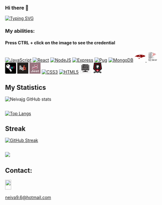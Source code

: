 ### Hi there 👋

<!--
**Neivajg/Neivajg** is a ✨ _special_ ✨ repository because its `README.md` (this file) appears on your GitHub profile.

Here are some ideas to get you started:

- 🔭 I’m currently working on ...
- 🌱 I’m currently learning ...
- 👯 I’m looking to collaborate on ...
- 🤔 I’m looking for help with ...
- 💬 Ask me about ...
- 📫 How to reach me: ...
- 😄 Pronouns: ...
- ⚡ Fun fact: ...
-->
<!-- # Hi there 	&#128075;&#127996;, I'm Neiva	 	&#128105;&#127995;&#8205;&#128188; :computer:  -->


 [![Typing SVG](https://readme-typing-svg.demolab.com?font=Fira+Code&pause=1000&color=5518B8&width=435&lines=+I'm+a+Full+Stack+Developer+💥)](https://git.io/typing-svg)
 


### My abilities:
#### Press CTRL + click on the image to see the credential


<p align="left">
<a href="https://badgr.com/backpack/badges/63e1437680d53917aac6f897" target="_blank" rel="noreferrer"><img src="https://raw.githubusercontent.com/danielcranney/readme-generator/main/public/icons/skills/javascript-colored.svg" width="36" height="36" alt="JavaScript" /></a>
<a href="https://badgr.com/backpack/badges/63e14596fea89642b0bd14eb" target="_blank" rel="noreferrer"><img src="https://raw.githubusercontent.com/danielcranney/readme-generator/main/public/icons/skills/react-colored.svg" width="36" height="36" alt="React" /></a>
<a href="https://badgr.com/backpack/badges/63e14471fea89642b0bd1144" target="_blank" rel="noreferrer"><img src="https://raw.githubusercontent.com/danielcranney/readme-generator/main/public/icons/skills/nodejs-colored.svg" width="36" height="36" alt="NodeJS" /></a>
<a href="https://badgr.com/backpack/badges/63e144ff80d53917aac6fd58" target="_blank" rel="noreferrer"><img src="https://raw.githubusercontent.com/danielcranney/readme-generator/main/public/icons/skills/express-colored.svg" width="36" height="36" alt="Express" /></a>
<a href ="https://pugjs.org/api/getting-started.html" target="_blank" rel="noreferrer"><img src="https://camo.githubusercontent.com/e6f31db76aa258d4e26be8464f2dff9796d5cf59185976df02dd80ae6a60cc9e/68747470733a2f2f63646e2e776f726c64766563746f726c6f676f2e636f6d2f6c6f676f732f7075672e737667" width="36" height="36" alt="Pug"/></a>
<a href="https://badgr.com/backpack/badges/63e144c780d53917aac6fc2e" target="_blank" rel="noreferrer"><img src="https://raw.githubusercontent.com/danielcranney/readme-generator/main/public/icons/skills/mongodb-colored.svg" width="36" height="36" alt="MongoDB" /></a>
<a href="https://dev.mysql.com/doc/" target="_blank" rel="noreferrer"><img src="./img/mongoose.png" width="36" height="36" alt="moongose">
<a href="" target="_blank" rel="noreferrer"><img src="./img/SQL.png" width="36" height="36" alt="SQL">
<a href="" target="_bregexlank" rel="noreferrer"><img src="./img/jwt.png" width="36" height="36" alt="JasonWeebTokken" /></a>
<a href="https://regexr.com/" target="_blank" rel="noreferrer"><img src="./img/regex.png" width="36" height="36" alt="RegEx" /></a>
<a href="https://jestjs.io/es-ES/" target="_blank" rel="noreferrer"><img src="./img/Jest.png" width="36" height="36" alt="Jest" /></a>
<a href="https://badgr.com/backpack/badges/63e1428380d53917aac6f6d1" target="_blank" rel="noreferrer"><img src="https://raw.githubusercontent.com/danielcranney/readme-generator/main/public/icons/skills/css3-colored.svg" width="36" height="36" alt="CSS3" /></a>
<a href="https://badgr.com/backpack/badges/63e142c5fea89642b0bd0f21" target="_blank" rel="noreferrer"><img src="https://raw.githubusercontent.com/danielcranney/readme-generator/main/public/icons/skills/html5-colored.svg" width="36" height="36" alt="HTML5" /></a>
<a href="https://www.ibm.com/docs/es/spss-modeler/saas?topic=language-object-oriented-programming" target="_blank" rel="noreferrer"><img src="./img/POO.jpg" width="36" height="36" alt="POO" /></a>
<a href="https://badgr.com/backpack/badges/63e147f4fea89642b0bd1e78" target="_blank" rel="noreferrer"><img src="./img/github.png" width="36" height="36" alt="github" /></a>
</p>

<!-- ## Codewars JavaScript Level:
![Codewars Level](https://www.codewars.com/users/Neiva/badges/large)
  -->
 
 ## My Statistics
 
![Neivajg GitHub stats](https://github-readme-stats.vercel.app/api?username=neivajg&show_icons=true&theme=radical)

## 
[![Top Langs](https://github-readme-stats.vercel.app/api/top-langs/?username=Neivajg&layout=compact&theme=radical)](https://github.com/PabloMatMar/github-readme-stats)

## Streak
[![GitHub Streak](https://streak-stats.demolab.com/?user=Neivajg&theme=radical)](https://git.io/streak-stats)


##
![](https://komarev.com/ghpvc/?username=Neivajg&color=75F94D)




## Contact:

<p align="left"> <a href="https://www.linkedin.com/in/neivajg/" target="_blank" rel="noreferrer"><img src="https://raw.githubusercontent.com/danielcranney/readme-generator/main/public/icons/socials/linkedin.svg" width="20" height="32" />

<a href="mailto:neiva9.6@hotmail.com.com">neiva9.6@hotmail.com</a></p>
